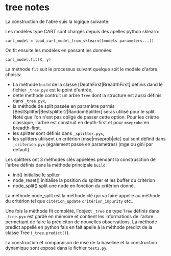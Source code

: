 
# tree notes

La construction de l'abre suis la logique suivante:

Les modéles type CART sont chargés depuis des apelles python sklearn:

    cart_model = load_cart_model_from_sklearn([models parameters...])

On fit ensuite les modéles en passant les données:

    cart_model.fit(X, y)

La méthode `fit` suit le processus suivant quelque soit le modéle d'arbre choisis:

* La méthode `build` de la classe [DepthFirst|BreadthFirst] définis dand le fichier `_tree.pyx` est le point d'entrée,
* cette methode contruit un arbre `Tree` dont la structure est aussi définis dans `_tree.pyx`,
* la méthode de split passée en paramètre parmis [BestSplitter|Bestsplitter2|RandomSplitter] seras utilisé pour le split. Noté que l'on n'est pas obligé de passer cette option. Pour les criètre classique, l'arbre est construit en depth-first et pour `mseprobe` en breadth-first,
* les splitter sont définis dans `_splitter.pyx`,
* les splitters utilisent un critérion [mse|mseprob|etc] qui sont définit dans `_criterion.pyx` (également passé en paramètres) (mge ou gini par default)


Les splitters ont 3 méthodes clés appelées pendant la construsction de l'arbre définis dans la méthode principale `build`:

* init() initialise le spliter
* node_reset() initialise la position du splitter et les buffer du critérion
* node_split() split une node en fonction du critèrion donné.

La méthode node_split est la méthode clé qui va faire appelle au méthode du critérion tel que `citérion_update` `critérion_impurity` etc...


Une fois la méthode fit complété, l'object `_tree` de type `Tree` définis dans `_tree.pyx` est gardé en mémoire et contient les informations de l'arbre permettant de faire la prédiciton de nouvelles observations. La méthode predict appellé en python fais en fait apelle à la méthode predict de la classe Tree (`_tree.predict()`).

La construction et comparaison de mse de la baseline et la construction dynamique sont exposé dans le fichier `test2.py`.

